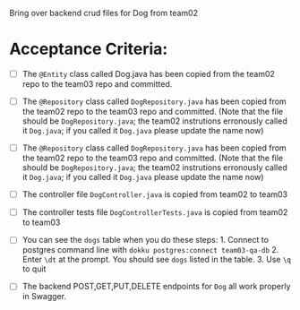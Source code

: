 Bring over backend crud files for Dog from team02

# Acceptance Criteria:

- [ ] The `@Entity` class called Dog.java has been copied from the team02 repo to the team03 repo and committed.
- [ ] The `@Repository` class called `DogRepository.java` has been copied from the team02 repo to the team03 repo and committed.  (Note that the file should be `DogRepository.java`; the team02 instrutions erronously called it `Dog.java`; if you called it `Dog.java` please update the name now)
- [ ] The `@Repository` class called `DogRepository.java` has been copied from the team02 repo to the team03 repo and committed.  (Note that the file should be `DogRepository.java`; the team02 instrutions erronously called it `Dog.java`; if you called it `Dog.java` please update the name now)
- [ ] The controller file `DogController.java` is copied from team02 to team03
- [ ] The controller tests file `DogControllerTests.java` is copied from team02 to team03

- [ ] You can see the `dogs` table when you do these steps:
      1. Connect to postgres command line with 
         ```
         dokku postgres:connect team03-qa-db
         ```
      2. Enter `\dt` at the prompt. You should see
         `dogs` listed in the table.
      3. Use `\q` to quit

- [ ] The backend POST,GET,PUT,DELETE endpoints for `Dog` all work properly in Swagger.
